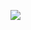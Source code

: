 ![](http://www.plantuml.com/plantuml/proxy?cache=no&src=https://raw.githubusercontent.com/oleksandrblazhko/ai204-krutienko/laboratory-work-7/2-SoftwareDesign/2.7-PlantUML/UML-ConceptClasses.puml)
